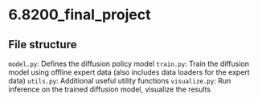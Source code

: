 # 6.8200_final_project

## File structure
``model.py``: Defines the diffusion policy model
``train.py``: Train the diffusion model using offline expert data (also includes data loaders for the expert data)
``utils.py``: Additional useful utility functions
``visualize.py``: Run inference on the trained diffusion model, visualize the results
